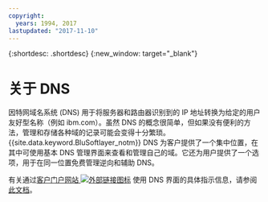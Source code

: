 ```yaml
---
copyright:
  years: 1994, 2017
lastupdated: "2017-11-10"
---
```


{:shortdesc: .shortdesc}
{:new_window: target="_blank"}

# 关于 DNS

因特网域名系统 (DNS) 用于将服务器和路由器识别到的 IP 地址转换为给定的用户友好型名称（例如 ibm.com）。虽然 DNS 的概念很简单，但如果没有便利的方法，管理和存储各种域的记录可能会变得十分繁琐。{{site.data.keyword.BluSoftlayer_notm}} DNS 为客户提供了一个集中位置，在其中可使用基本 DNS 管理界面来查看和管理自己的域。它还为用户提供了一个选项，用于在同一位置免费管理逆向和辅助 DNS。

有关通过[客户门户网站 ![外部链接图标](../../icons/launch-glyph.svg "外部链接图标")](https://control.softlayer.com/) 使用 DNS 界面的具体指示信息，请参阅[此文档](https://github.ibm.com/Bluemix-Docs/dns/blob/staging/using-the-dns-interface.md)。
